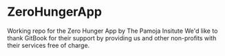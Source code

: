 # ZeroHungerApp
Working repo for the Zero Hunger App by The Pamoja Insitute
We'd like to thank GitBook for their support by providing us and other non-profits with their services free of charge.
